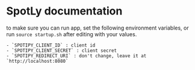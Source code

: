 # SpotLy documentation

to make sure you can run app, set the following environment variables, or run `source startup.sh` after editing with your values.

    - `SPOTIPY_CLIENT_ID` : client id
    - `SPOTIPY_CLIENT_SECRET` : client secret
    - `SPOTIPY_REDIRECT_URI` : don't change, leave it at `http://localhost:8080`

